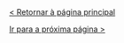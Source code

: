  
  
&nbsp;
  
[< Retornar à página principal](../README.md)
  
  
[Ir para a próxima página >](15-Elementos-semânticos.md)
